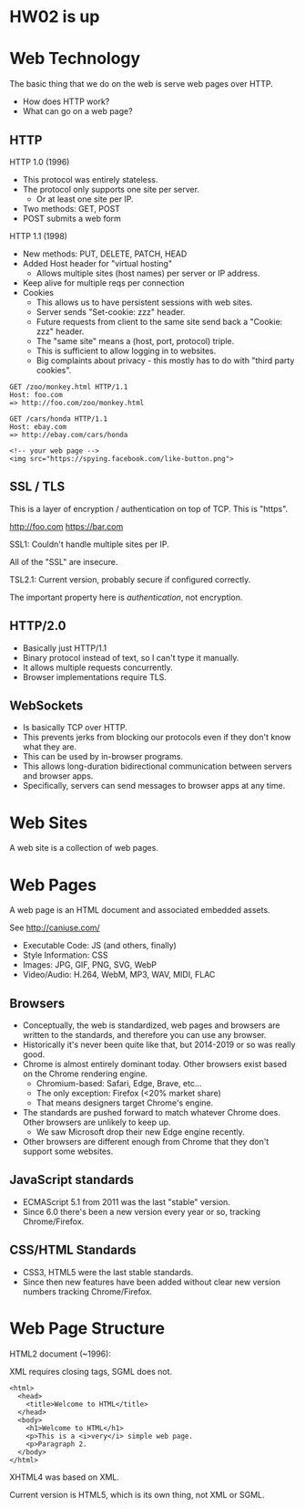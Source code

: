 

# HW02 is up

# Web Technology

The basic thing that we do on the web is
serve web pages over HTTP.

 - How does HTTP work?
 - What can go on a web page?

## HTTP

HTTP 1.0 (1996)

 - This protocol was entirely stateless.
 - The protocol only supports one site per server.
   - Or at least one site per IP.
 - Two methods: GET, POST
 - POST submits a web form 

HTTP 1.1 (1998)

 - New methods: PUT, DELETE, PATCH, HEAD
 - Added Host header for "virtual hosting"
   - Allows multiple sites (host names) per
     server or IP address.
 - Keep alive for multiple reqs per connection
 - Cookies
   - This allows us to have persistent sessions 
     with web sites.
   - Server sends "Set-cookie: zzz" header.
   - Future requests from client to the same site send
     back a "Cookie: zzz" header.
   - The "same site" means a (host, port, protocol)
     triple.
   - This is sufficient to allow logging in
     to websites.
   - Big complaints about privacy - this mostly has
     to do with "third party cookies".

```
GET /zoo/monkey.html HTTP/1.1
Host: foo.com
=> http://foo.com/zoo/monkey.html

GET /cars/honda HTTP/1.1
Host: ebay.com
=> http://ebay.com/cars/honda
```

```
<!-- your web page -->
<img src="https://spying.facebook.com/like-button.png">
```


## SSL / TLS

This is a layer of encryption / authentication on
top of TCP. This is "https".

http://foo.com
https://bar.com

SSL1: Couldn't handle multiple sites per IP.

All of the "SSL" are insecure.

TSL2.1: Current version, probably secure if
configured correctly. 

The important property here is *authentication*, not
encryption.

## HTTP/2.0

 - Basically just HTTP/1.1
 - Binary protocol instead of text, so I can't type
   it manually.
 - It allows multiple requests concurrently.
 - Browser implementations require TLS.

## WebSockets

 - Is basically TCP over HTTP.
 - This prevents jerks from blocking our protocols
   even if they don't know what they are.
 - This can be used by in-browser programs.
 - This allows long-duration bidirectional 
   communication between servers and browser apps.
 - Specifically, servers can send messages to browser
   apps at any time.

# Web Sites

A web site is a collection of web pages.

# Web Pages

A web page is an HTML document and associated
embedded assets.

See http://caniuse.com/

 - Executable Code: JS (and others, finally)
 - Style Information: CSS
 - Images: JPG, GIF, PNG, SVG, WebP 
 - Video/Audio: H.264, WebM, MP3, WAV, MIDI, FLAC

## Browsers

 - Conceptually, the web is standardized, web pages and
   browsers are written to the standards, and therefore
   you can use any browser.
 - Historically it's never been quite like that, but
   2014-2019 or so was really good.
 - Chrome is almost entirely dominant today. Other browsers
   exist based on the Chrome rendering engine.
   - Chromium-based: Safari, Edge, Brave, etc...
   - The only exception: Firefox (<20% market share)
   - That means designers target Chrome's engine.
 - The standards are pushed forward to match whatever
   Chrome does. Other browsers are unlikely to keep up.
   - We saw Microsoft drop their new Edge engine recently.
 - Other browsers are different enough from Chrome that
   they don't support some websites.

## JavaScript standards

 - ECMAScript 5.1 from 2011 was the last "stable" version.
 - Since 6.0 there's been a new version every year or so,
   tracking Chrome/Firefox.

## CSS/HTML Standards

 - CSS3, HTML5 were the last stable standards.
 - Since then new features have been added without clear
   new version numbers tracking Chrome/Firefox.

# Web Page Structure

HTML2 document (~1996):

XML requires closing tags, SGML does not.

```
<html>
  <head>
    <title>Welcome to HTML</title>
  </head>
  <body>
    <h1>Welcome to HTML</h1>
    <p>This is a <i>very</i> simple web page.
    <p>Paragraph 2.
  </body>
</html>
```

XHTML4 was based on XML.

Current version is HTML5, which is its own thing, not XML or SGML.




